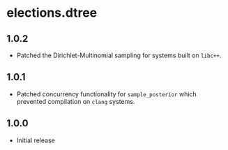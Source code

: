 # elections.dtree

## 1.0.2

* Patched the Dirichlet-Multinomial sampling for systems built on `libc++`.

## 1.0.1

* Patched concurrency functionality for `sample_posterior` which prevented
compilation on `clang` systems.

## 1.0.0

* Initial release
